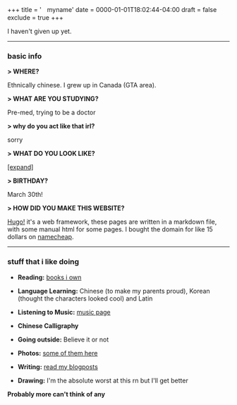 +++
title = 'ㅤmyname'
date = 0000-01-01T18:02:44-04:00
draft = false
exclude = true
+++


I haven't given up yet.

____

### basic info

__\> WHERE?__

Ethnically chinese. I grew up in Canada (GTA area).

__\> WHAT ARE YOU STUDYING?__

Pre-med, trying to be a doctor


__\> why do you act like that irl?__

sorry

__\> WHAT DO YOU LOOK LIKE?__

[[expand]]()

__\> BIRTHDAY?__

March 30th!

__\> HOW DID YOU MAKE THIS WEBSITE?__

[Hugo!](https://gohugo.io/) it's a web framework, these pages are written in a markdown file, with some manual html for some pages. I bought the domain for like 15 dollars on [namecheap](https://www.namecheap.com).


____

### stuff that i like doing

- **Reading:** [books i own](/books) 
  
- **Language Learning:** Chinese (to make my parents proud), Korean (thought the characters looked cool) and Latin
  
- **Listening to Music:** [music page](/wip.html)
    
- **Chinese Calligraphy**

- **Going outside:** Believe it or not
  
- **Photos:** [some of them here](/mine)
    
- **Writing:** [read my blogposts](/journal)

- **Drawing:** I'm the absolute worst at this rn but I'll get better

**Probably more can't think of any**
